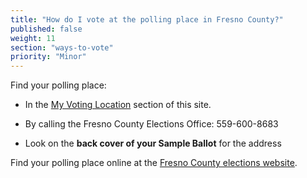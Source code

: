 ```yaml
---
title: "How do I vote at the polling place in Fresno County?"
published: false
weight: 11
section: "ways-to-vote"
priority: "Minor"
---
```

Find your polling place:  

- In the [My Voting Location](#section-my-polling-place) section of this site.  

- By calling the Fresno County Elections Office: 559-600-8683  

- Look on the **back cover of your Sample Ballot** for the address    

Find your polling place online at the [Fresno County elections website](https://voterlookup.co.fresno.ca.us/pollplaceaddress.aspx). 
